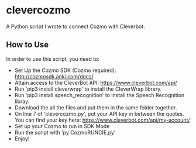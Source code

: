 # clevercozmo
A Python script I wrote to connect Cozmo with Cleverbot.
## How to Use
In order to use this script, you need to:
- Set Up the Cozmo SDK (Cozmo required): http://cozmosdk.anki.com/docs/
- Attain access to the CleverBot API: https://www.cleverbot.com/api/
- Run 'pip3 install cleverwrap' to install the CleverWrap library.
- Run 'pip3 install speech_recognition' to install the Speech Recognition libray.
- Download the all the files and put them in the same folder together.
- On line 7 of 'clevercozmo.py', put your API key in between the quotes. You can find your key here: https://www.cleverbot.com/api/my-account/
- Set up your Cozmo to run in SDK Mode
- Run the script with 'py CozmoRUNCIE.py'
- Enjoy!
